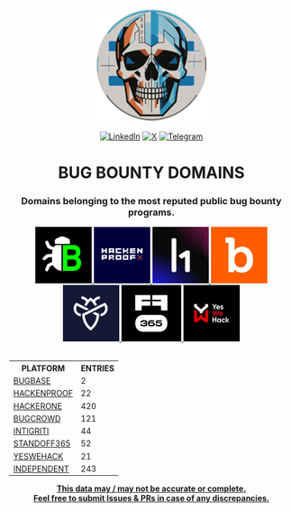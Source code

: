 <div align='center'>
<p>
<a href='https://www.arpsyndicate.io'><img src='images/arpsyndicate.png' alt='A.R.P. Syndicate' height=200></a>

<div id='badges'><a href='https://www.linkedin.com/company/arpsyndicate'>
<img src='https://img.shields.io/badge/LinkedIn-black?style=for-the-badge&logo=linkedin&logoColor=white' alt='LinkedIn'/></a> <a href='https://twitter.com/arpsyndicate'><img src='https://img.shields.io/badge/X-black?style=for-the-badge&logo=x&logoColor=white' alt='X'/></a> <a href='https://t.me/arpsyndicate'><img src='https://img.shields.io/badge/Telegram-black?style=for-the-badge&logo=telegram&logoColor=white' alt='Telegram'/></a></div><h1>BUG BOUNTY DOMAINS</h1>
<h3>Domains belonging to the most reputed public bug bounty programs.</h3><table>
<a href="https://bugbase.ai/login"><img src="./images/bugbase.png" height=100>
<a href="https://dashboard.hackenproof.com/login"><img src="./images/hackenproof.png" height=100>
<a href="https://hackerone.com/users/sign_in"><img src="./images/hackerone.jpg" height=100>
<a href="https://www.bugcrowd.com/login/"><img src="./images/bugcrowd.png" height=100>
<a href="https://login.intigriti.com/account/login"><img src="./images/intigriti.jpg" height=100>
<a href="https://auth.standoff365.com/en-US/account/login/"><img src="./images/standoff.jpeg" height=100>
<a href="https://yeswehack.com/auth/login"><img src="./images/yeswehack.jpeg" height=100>
<br>
<br>
<tr><th>PLATFORM</th><th>ENTRIES</th></tr>
<tr><td><a href="https://github.com/ARPSyndicate/bug-bounty-domains/blob/master/bugbase.md">BUGBASE</a></td><td>2</td></tr>
<tr><td><a href="https://github.com/ARPSyndicate/bug-bounty-domains/blob/master/hackenproof.md">HACKENPROOF</a></td><td>22</td></tr>
<tr><td><a href="https://github.com/ARPSyndicate/bug-bounty-domains/blob/master/hackerone.md">HACKERONE</a></td><td>420</td></tr>
<tr><td><a href="https://github.com/ARPSyndicate/bug-bounty-domains/blob/master/bugcrowd.md">BUGCROWD</a></td><td>121</td></tr>
<tr><td><a href="https://github.com/ARPSyndicate/bug-bounty-domains/blob/master/intigriti.md">INTIGRITI</a></td><td>44</td></tr>
<tr><td><a href="https://github.com/ARPSyndicate/bug-bounty-domains/blob/master/standoff365.md">STANDOFF365</a></td><td>52</td></tr>
<tr><td><a href="https://github.com/ARPSyndicate/bug-bounty-domains/blob/master/yeswehack.md">YESWEHACK</a></td><td>21</td></tr>
<tr><td><a href="https://github.com/ARPSyndicate/bug-bounty-domains/blob/master/independent.md">INDEPENDENT</a></td><td>243</td></tr>
</table><b>This data may / may not be accurate or complete.
<br>Feel free to submit Issues & PRs in case of any discrepancies.</b></div>

